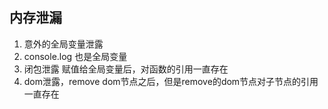 ## 内存泄漏
1. 意外的全局变量泄露    
2. console.log  也是全局变量
3. 闭包泄露  赋值给全局变量后，对函数的引用一直存在
4. dom泄露，remove dom节点之后，但是remove的dom节点对子节点的引用一直存在